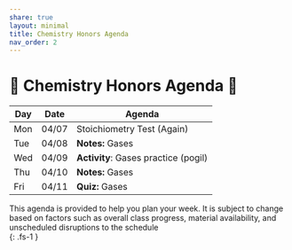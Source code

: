 ```yaml
---
share: true
layout: minimal
title: Chemistry Honors Agenda
nav_order: 2
---
```

# 🧪 Chemistry Honors Agenda 🥽    
    
| Day | Date  | Agenda                               |  
| --- | ----- | ------------------------------------ |  
| Mon | 04/07 | Stoichiometry Test (Again)           |  
| Tue | 04/08 | **Notes:** Gases                     |  
| Wed | 04/09 | **Activity**: Gases practice (pogil) |  
| Thu | 04/10 | **Notes:** Gases                     |  
| Fri | 04/11 | **Quiz:** Gases                      |  
    
This agenda is provided to help you plan your week. It is subject to change based on factors such as overall class progress, material availability, and unscheduled disruptions to the schedule    
{: .fs-1 }    
  